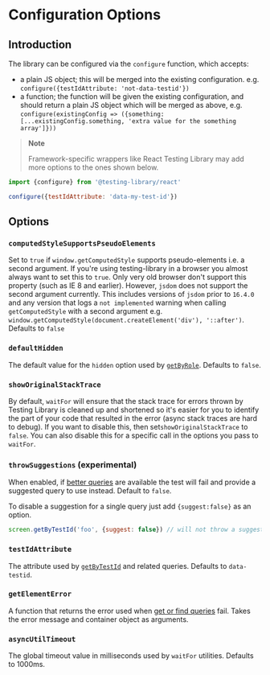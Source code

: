# Configuration Options

## Introduction

The library can be configured via the `configure` function, which accepts:

- a plain JS object; this will be merged into the existing configuration. e.g.
  `configure({testIdAttribute: 'not-data-testid'})`
- a function; the function will be given the existing configuration, and should
  return a plain JS object which will be merged as above, e.g.
  `configure(existingConfig => ({something: [...existingConfig.something, 'extra value for the something array']}))`

> **Note**
>
> Framework-specific wrappers like React Testing Library may add more options to
> the ones shown below.

```js title="setup-tests.js"
import {configure} from '@testing-library/react'

configure({testIdAttribute: 'data-my-test-id'})
```

## Options

### `computedStyleSupportsPseudoElements`

Set to `true` if `window.getComputedStyle` supports pseudo-elements i.e. a
second argument. If you're using testing-library in a browser you almost always
want to set this to `true`. Only very old browser don't support this property
(such as IE 8 and earlier). However, `jsdom` does not support the second
argument currently. This includes versions of `jsdom` prior to `16.4.0` and any
version that logs a `not implemented` warning when calling `getComputedStyle`
with a second argument e.g.
`window.getComputedStyle(document.createElement('div'), '::after')`. Defaults to
`false`

### `defaultHidden`

The default value for the `hidden` option used by
[`getByRole`](queries/byrole.mdx). Defaults to `false`.

### `showOriginalStackTrace`

By default, `waitFor` will ensure that the stack trace for errors thrown by
Testing Library is cleaned up and shortened so it's easier for you to identify
the part of your code that resulted in the error (async stack traces are hard to
debug). If you want to disable this, then set`showOriginalStackTrace` to
`false`. You can also disable this for a specific call in the options you pass
to `waitFor`.

### `throwSuggestions` (experimental)

When enabled, if [better queries](queries/about.mdx#priority) are available the
test will fail and provide a suggested query to use instead. Default to `false`.

To disable a suggestion for a single query just add `{suggest:false}` as an
option.

```js
screen.getByTestId('foo', {suggest: false}) // will not throw a suggestion
```

### `testIdAttribute`

The attribute used by [`getByTestId`](queries/bytestid.mdx) and related queries.
Defaults to `data-testid`.

### `getElementError`

A function that returns the error used when
[get or find queries](queries/about.mdx#types-of-queries) fail. Takes the error
message and container object as arguments.

### `asyncUtilTimeout`

The global timeout value in milliseconds used by `waitFor` utilities. Defaults
to 1000ms.
